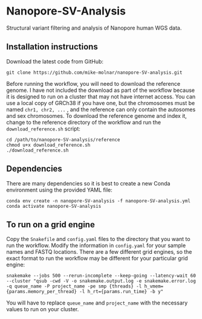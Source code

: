 # Nanopore-SV-Analysis
Structural variant filtering and analysis of Nanopore human WGS data.

## Installation instructions

Download the latest code from GitHub:

```
git clone https://github.com/mike-molnar/nanopore-SV-analysis.git
```

Before running the workflow, you will need to download the reference genome. I have not included the download as part of the workflow because it is designed to run on a cluster that may not have internet access.  You can use a local copy of GRCh38 if you have one, but the chromosomes must be named `chr1, chr2, ...` , and the reference can only contain the autosomes and sex chromosomes. To download the reference genome and index it, change to the reference directory of the workflow and run the `download_reference.sh` script:

```
cd /path/to/nanopore-SV-analysis/reference
chmod u+x download_reference.sh
./download_reference.sh
```

## Dependencies

There are many dependencies so it is best to create a new Conda environment using the provided YAML file:

```
conda env create -n nanopore-SV-analysis -f nanopore-SV-analysis.yml
conda activate nanopore-SV-analysis
```

## To run on a grid engine

Copy the `Snakefile` and `config.yaml` files to the directory that you want to run the workflow.  Modify the information in `config.yaml` for your sample names and FASTQ locations. There are a few different grid engines, so the exact format to run the workflow may be different for your particular grid engine:

```
snakemake --jobs 500 --rerun-incomplete --keep-going --latency-wait 60 --cluster "qsub -cwd -V -o snakemake.output.log -e snakemake.error.log -q queue_name -P project_name -pe smp {threads} -l h_vmem={params.memory_per_thread} -l h_rt={params.run_time} -b y"
```

You will have to replace `queue_name` and `project_name` with the necessary values to run on your cluster.
